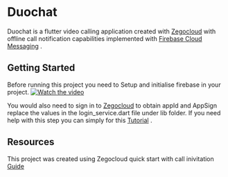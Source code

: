 # Duochat

Duochat is a flutter video calling application created with <a href="https://www.zegocloud.com/docs/uikit/callkit-flutter/quick-start-(with-call-invitation)">Zegocloud</a>  with offline call notification capabilities implemented with [Firebase Cloud Messaging](https://firebase.google.com/docs/cloud-messaging?hl=en&authuser=0) . 

## Getting Started

Before running this project you need to Setup and initialise firebase in your project. 
[![Watch the video](https://img.youtube.com/vi/FkFvQ0SaT1I/hqdefault.jpg)](https://www.youtube.com/watch?v=FkFvQ0SaT1I&embeds_referring_euri=https%3A%2F%2Ffirebase.google.com%2F&embeds_referring_origin=https%3A%2F%2Ffirebase.google.com&source_ve_path=Mjg2NTksMTM5MTE3LDI4NjY2&feature=emb_logo) 
 
You would also need to sign in to [Zegocloud](https://console.zegocloud.com) to obtain appId and AppSign replace the values in the login_service.dart file  under lib folder. 
If you need help with this step you can simply for this <a href="https://www.zegocloud.com/docs/admin-console/create-projects?platform=all&language=all">Tutorial</a> .

## Resources

This project was created  using Zegocloud quick start with call inivitation [Guide](https://www.zegocloud.com/docs/uikit/callkit-flutter/quick-start-(with-call-invitation))
